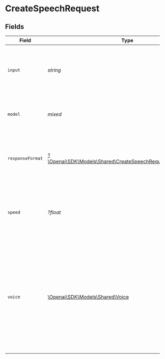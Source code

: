 # CreateSpeechRequest


## Fields

| Field                                                                                                                                                                                                                                    | Type                                                                                                                                                                                                                                     | Required                                                                                                                                                                                                                                 | Description                                                                                                                                                                                                                              |
| ---------------------------------------------------------------------------------------------------------------------------------------------------------------------------------------------------------------------------------------- | ---------------------------------------------------------------------------------------------------------------------------------------------------------------------------------------------------------------------------------------- | ---------------------------------------------------------------------------------------------------------------------------------------------------------------------------------------------------------------------------------------- | ---------------------------------------------------------------------------------------------------------------------------------------------------------------------------------------------------------------------------------------- |
| `input`                                                                                                                                                                                                                                  | *string*                                                                                                                                                                                                                                 | :heavy_check_mark:                                                                                                                                                                                                                       | The text to generate audio for. The maximum length is 4096 characters.                                                                                                                                                                   |
| `model`                                                                                                                                                                                                                                  | *mixed*                                                                                                                                                                                                                                  | :heavy_check_mark:                                                                                                                                                                                                                       | One of the available [TTS models](/docs/models/tts): `tts-1` or `tts-1-hd`<br/>                                                                                                                                                          |
| `responseFormat`                                                                                                                                                                                                                         | [?\Openai\SDK\Models\Shared\CreateSpeechRequestResponseFormat](../../Models/Shared/CreateSpeechRequestResponseFormat.md)                                                                                                                 | :heavy_minus_sign:                                                                                                                                                                                                                       | The format to audio in. Supported formats are `mp3`, `opus`, `aac`, `flac`, `wav`, and `pcm`.                                                                                                                                            |
| `speed`                                                                                                                                                                                                                                  | *?float*                                                                                                                                                                                                                                 | :heavy_minus_sign:                                                                                                                                                                                                                       | The speed of the generated audio. Select a value from `0.25` to `4.0`. `1.0` is the default.                                                                                                                                             |
| `voice`                                                                                                                                                                                                                                  | [\Openai\SDK\Models\Shared\Voice](../../Models/Shared/Voice.md)                                                                                                                                                                          | :heavy_check_mark:                                                                                                                                                                                                                       | The voice to use when generating the audio. Supported voices are `alloy`, `echo`, `fable`, `onyx`, `nova`, and `shimmer`. Previews of the voices are available in the [Text to speech guide](/docs/guides/text-to-speech/voice-options). |
